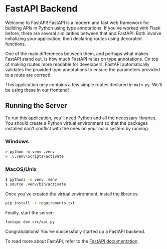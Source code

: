# FastAPI Backend

Welcome to FastAPI! FastAPI is a modern and fast web framework for building
APIs in Python using type annotations. If you've worked with Flask before,
there are several similarities between that and FastAPI. Both involve
initializing your application, then declaring routes using decorated functions.

One of the main differences between them, and perhaps what makes FastAPI stand
out, is how much FastAPI relies on type annotations. On top of making routes
more readable for developers, FastAPI automatically validates the provided
type annotations to ensure the parameters provided to a route are correct!

This application only contains a few simple routes declared in `main.py`. We'll
be using these in our frontend!

## Running the Server

To run this application, you'll need Python and all the necessary libraries.
You should create a Python virtual environment so that the packages installed
don't conflict with the ones on your main system by running:

### Windows

```ps
> python -m venv .venv
> .\.venv\Scripts\activate
```

### MacOS/Unix

```bash
$ python3 -m venv .venv
$ source .venv/bin/activate
```

Once you've created the virtual environment, install the libraries:

```bash
pip install -r requirements.txt
```

Finally, start the server:

```bash
fastapi dev src/api.py
```

Congratulations! You've successfully started up a FastAPI backend.

To read more about FastAPI, refer to the
[FastAPI documentation](https://fastapi.tiangolo.com/).
